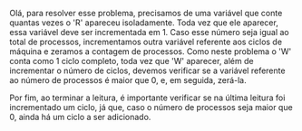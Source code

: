 Olá, para resolver esse problema, precisamos de uma variável que conte quantas vezes o 'R' apareceu isoladamente. Toda vez que ele aparecer, essa variável deve ser incrementada em 1. Caso esse número seja igual ao total de processos, incrementamos outra variável referente aos ciclos de máquina e zeramos a contagem de processos. Como neste problema o 'W' conta como 1 ciclo completo, toda vez que 'W' aparecer, além de incrementar o número de ciclos, devemos verificar se a variável referente ao número de processos é maior que 0, e, em seguida, zerá-la.

Por fim, ao terminar a leitura, é importante verificar se na última leitura foi incrementado um ciclo, já que, caso o número de processos seja maior que 0, ainda há um ciclo a ser adicionado.